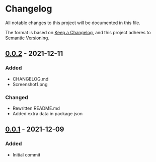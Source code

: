 # Changelog
All notable changes to this project will be documented in this file.

The format is based on [Keep a Changelog](https://keepachangelog.com/en/1.0.0/),
and this project adheres to [Semantic Versioning](https://semver.org/spec/v2.0.0.html).

<!--## [Unreleased]

## [1.0.0] - 2021-12-12
### Added
- 1

### Changed
-  1

### Removed
- 1 -->
## [0.0.2] - 2021-12-11
### Added
- CHANGELOG.md
- Screenshot1.png 
### Changed
- Rewritten README.md
- Added extra data in package.json

## [0.0.1] - 2021-12-09
### Added
- Initial commit

[Unreleased]: https://github.com/kipjr/vscode-language-ipxe/compare/v0.0.1...HEAD
[0.0.1]: https://github.com/kipjr/vscode-language-ipxe/releases/tag/v0.0.1
[0.0.2]: https://github.com/kipjr/vscode-language-ipxe/releases/tag/v0.0.2